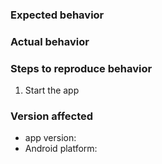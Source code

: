 ### Expected behavior

### Actual behavior

### Steps to reproduce behavior
1. Start the app

### Version affected
* app version:
* Android platform:
